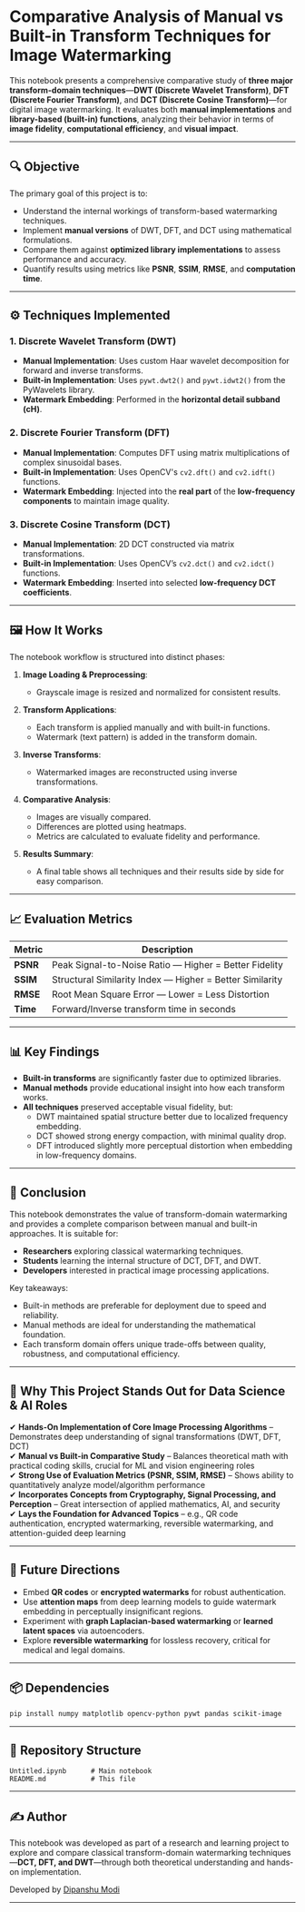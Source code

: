 # Comparative Analysis of Manual vs Built-in Transform Techniques for Image Watermarking

This notebook presents a comprehensive comparative study of **three major transform-domain techniques**—**DWT (Discrete Wavelet Transform)**, **DFT (Discrete Fourier Transform)**, and **DCT (Discrete Cosine Transform)**—for digital image watermarking. It evaluates both **manual implementations** and **library-based (built-in) functions**, analyzing their behavior in terms of **image fidelity**, **computational efficiency**, and **visual impact**.

---

## 🔍 Objective

The primary goal of this project is to:

- Understand the internal workings of transform-based watermarking techniques.
- Implement **manual versions** of DWT, DFT, and DCT using mathematical formulations.
- Compare them against **optimized library implementations** to assess performance and accuracy.
- Quantify results using metrics like **PSNR**, **SSIM**, **RMSE**, and **computation time**.

---

## ⚙️ Techniques Implemented

### 1. Discrete Wavelet Transform (DWT)
- **Manual Implementation**: Uses custom Haar wavelet decomposition for forward and inverse transforms.
- **Built-in Implementation**: Uses `pywt.dwt2()` and `pywt.idwt2()` from the PyWavelets library.
- **Watermark Embedding**: Performed in the **horizontal detail subband (cH)**.

### 2. Discrete Fourier Transform (DFT)
- **Manual Implementation**: Computes DFT using matrix multiplications of complex sinusoidal bases.
- **Built-in Implementation**: Uses OpenCV's `cv2.dft()` and `cv2.idft()` functions.
- **Watermark Embedding**: Injected into the **real part** of the **low-frequency components** to maintain image quality.

### 3. Discrete Cosine Transform (DCT)
- **Manual Implementation**: 2D DCT constructed via matrix transformations.
- **Built-in Implementation**: Uses OpenCV’s `cv2.dct()` and `cv2.idct()` functions.
- **Watermark Embedding**: Inserted into selected **low-frequency DCT coefficients**.

---

## 🖼️ How It Works

The notebook workflow is structured into distinct phases:

1. **Image Loading & Preprocessing**:
   - Grayscale image is resized and normalized for consistent results.

2. **Transform Applications**:
   - Each transform is applied manually and with built-in functions.
   - Watermark (text pattern) is added in the transform domain.

3. **Inverse Transforms**:
   - Watermarked images are reconstructed using inverse transformations.

4. **Comparative Analysis**:
   - Images are visually compared.
   - Differences are plotted using heatmaps.
   - Metrics are calculated to evaluate fidelity and performance.

5. **Results Summary**:
   - A final table shows all techniques and their results side by side for easy comparison.

---

## 📈 Evaluation Metrics

| Metric     | Description                                           |
|------------|-------------------------------------------------------|
| **PSNR**   | Peak Signal-to-Noise Ratio — Higher = Better Fidelity |
| **SSIM**   | Structural Similarity Index — Higher = Better Similarity |
| **RMSE**   | Root Mean Square Error — Lower = Less Distortion     |
| **Time**   | Forward/Inverse transform time in seconds             |

---

## 📊 Key Findings

- **Built-in transforms** are significantly faster due to optimized libraries.
- **Manual methods** provide educational insight into how each transform works.
- **All techniques** preserved acceptable visual fidelity, but:
  - DWT maintained spatial structure better due to localized frequency embedding.
  - DCT showed strong energy compaction, with minimal quality drop.
  - DFT introduced slightly more perceptual distortion when embedding in low-frequency domains.

---

## 📌 Conclusion

This notebook demonstrates the value of transform-domain watermarking and provides a complete comparison between manual and built-in approaches. It is suitable for:

- **Researchers** exploring classical watermarking techniques.
- **Students** learning the internal structure of DCT, DFT, and DWT.
- **Developers** interested in practical image processing applications.

Key takeaways:

- Built-in methods are preferable for deployment due to speed and reliability.
- Manual methods are ideal for understanding the mathematical foundation.
- Each transform domain offers unique trade-offs between quality, robustness, and computational efficiency.

---

## 🎯 Why This Project Stands Out for Data Science & AI Roles

✔ **Hands-On Implementation of Core Image Processing Algorithms** – Demonstrates deep understanding of signal transformations (DWT, DFT, DCT)  
✔ **Manual vs Built-in Comparative Study** – Balances theoretical math with practical coding skills, crucial for ML and vision engineering roles  
✔ **Strong Use of Evaluation Metrics (PSNR, SSIM, RMSE)** – Shows ability to quantitatively analyze model/algorithm performance  
✔ **Incorporates Concepts from Cryptography, Signal Processing, and Perception** – Great intersection of applied mathematics, AI, and security  
✔ **Lays the Foundation for Advanced Topics** – e.g., QR code authentication, encrypted watermarking, reversible watermarking, and attention-guided deep learning  

---

## 🧠 Future Directions

- Embed **QR codes** or **encrypted watermarks** for robust authentication.
- Use **attention maps** from deep learning models to guide watermark embedding in perceptually insignificant regions.
- Experiment with **graph Laplacian-based watermarking** or **learned latent spaces** via autoencoders.
- Explore **reversible watermarking** for lossless recovery, critical for medical and legal domains.

---

## 📦 Dependencies

```bash
pip install numpy matplotlib opencv-python pywt pandas scikit-image
```

---

## 📂 Repository Structure

```
Untitled.ipynb      # Main notebook
README.md           # This file
```

---

## ✍️ Author

This notebook was developed as part of a research and learning project to explore and compare classical transform-domain watermarking techniques—**DCT, DFT, and DWT**—through both theoretical understanding and hands-on implementation.

Developed by [Dipanshu Modi](https://github.com/dipanshumodi31)

---
